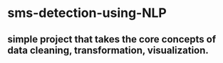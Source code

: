 # sms-detection-using-NLP

## simple project that takes the core concepts of data cleaning, transformation, visualization.
